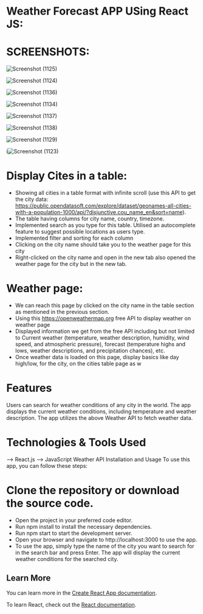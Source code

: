 # Weather Forecast APP USing React JS:

# SCREENSHOTS:
![Screenshot (1125)](https://github.com/user-attachments/assets/4806f730-229d-4904-9ca3-6d0f0393d6cf)

![Screenshot (1124)](https://github.com/user-attachments/assets/62e76032-b6fa-43a5-ae52-45c75b5506f5)

![Screenshot (1136)](https://github.com/user-attachments/assets/a5055aa3-7d50-4fbf-86d8-6a384d208364)

![Screenshot (1134)](https://github.com/user-attachments/assets/8fda83b5-5b65-478e-8c23-71081639b1f7)

![Screenshot (1137)](https://github.com/user-attachments/assets/43847afd-7793-4176-9386-c4f97bee6054)

![Screenshot (1138)](https://github.com/user-attachments/assets/454f073c-97de-4cac-9a07-e0d0fa86119a)

![Screenshot (1129)](https://github.com/user-attachments/assets/f2d06ba0-966a-47ad-9b8f-5129cefb46a7)

i![Screenshot (1123)](https://github.com/user-attachments/assets/683683c3-e9cb-47c9-aa0f-7f2f2f8318ea)

# Display Cites in a table:

- Showing all cities in a table format with infinite scroll 
(use this API to get the city data: https://public.opendatasoft.com/explore/dataset/geonames-all-cities-with-a-population-1000/api/?disjunctive.cou_name_en&sort=name).
- The table having columns for city name, country, timezone.
- Implemented search as you type for this table. Utilised an autocomplete feature to suggest possible locations as users type.
- Implemented filter and sorting for each column
- Clicking on the city name should take you to the weather page for this city
- Right-clicked on the city name and open in the new tab  also opened the weather page for the city but in the new tab.


# Weather page:
- We can reach this page by clicked on the city name in the table section as mentioned in the previous section.
- Using this  https://openweathermap.org free API to display weather on weather page
- Displayed information we get from the free API including but not limited to Current weather (temperature, weather description, humidity, wind speed, and atmospheric pressure), forecast (temperature highs and lows, weather descriptions, and precipitation chances), etc.
- Once weather data is loaded on this page, display basics like day high/low, for the city, on the cities table page as w

# Features
Users can search for weather conditions of any city in the world.
The app displays the current weather conditions, including temperature and weather description.
The app utilizes the above Weather API to fetch weather data.
# Technologies & Tools Used
--> React.js
--> JavaScript
 Weather API
Installation and Usage
To use this app, you can follow these steps:

# Clone the repository or download the source code.
-  Open the project in your preferred code editor.
- Run npm install to install the necessary dependencies.
- Run npm start to start the development server.
- Open your browser and navigate to http://localhost:3000 to use the app.
- To use the app, simply type the name of the city you want to search for in the search bar and press Enter. The app will display the current weather conditions for the searched city.



## Learn More

You can learn more in the [Create React App documentation](https://facebook.github.io/create-react-app/docs/getting-started).

To learn React, check out the [React documentation](https://reactjs.org/).
